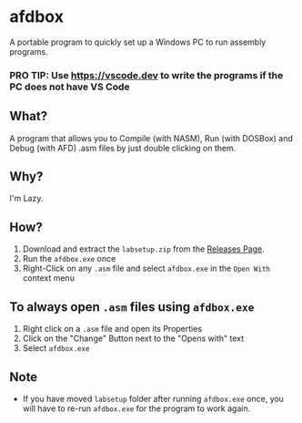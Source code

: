 # afdbox
A portable program to quickly set up a Windows PC to run assembly programs.

### PRO TIP: Use https://vscode.dev to write the programs if the PC does not have VS Code

## What?
A program that allows you to Compile (with NASM), Run (with DOSBox) and Debug (with AFD) .asm files by just double clicking on them.

## Why?
I'm Lazy.

## How?

1. Download and extract the `labsetup.zip` from the [Releases Page](https://github.com/HusnainTaj/afdbox/releases).
2. Run the `afdbox.exe` once
3. Right-Click on any `.asm` file and select `afdbox.exe` in the `Open With` context menu

## To always open `.asm` files using `afdbox.exe`
1. Right click on a `.asm` file and open its Properties
2. Click on the "Change" Button next to the "Opens with" text
3. Select `afdbox.exe` 

## Note
- If you have moved `labsetup` folder after running `afdbox.exe` once, you will have to re-run `afdbox.exe` for the program to work again.